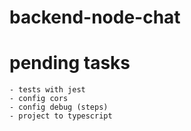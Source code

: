 # backend-node-chat

# pending tasks
    - tests with jest
    - config cors
    - config debug (steps)
    - project to typescript
